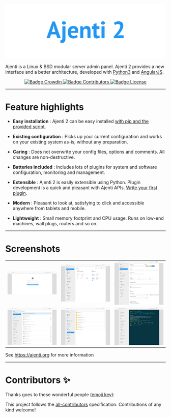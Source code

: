 [![Logo](docs/img/Logo.png)](https://ajenti.org/)

Ajenti is a Linux & BSD modular server admin panel. Ajenti 2 provides a new interface and a better architecture, developed with [Python3](https://www.python.org/) and [AngularJS](https://angularjs.org/).

<p align="center">
    <a href="https://crowdin.net/project/ajenti">
        <img src="https://badges.crowdin.net/ajenti/localized.svg" alt="Badge Crowdin" />
    </a>
    <a href="https://github.com/ajenti/ajenti/graphs/contributors">
        <img src="https://img.shields.io/github/contributors/ajenti/ajenti?label=Contributors" alt="Badge Contributors" />
    </a>
    <a href="https://raw.githubusercontent.com/ajenti/ajenti/master/LICENSE"> 
        <img src="https://img.shields.io/github/license/ajenti/ajenti?label=License" alt="Badge License" />
    </a>
</p>

----

# Feature highlights

* **Easy installation** : Ajenti 2 can be easy installed [with pip and the provided script](https://docs.ajenti.org/en/latest/man/install.html#installing).

* **Existing configuration** : Picks up your current configuration and works on your existing system as-is, without any preparation.

* **Caring** : Does not overwrite your config files, options and comments. All changes are non-destructive.

* **Batteries included** : Includes lots of plugins for system and software configuration, monitoring and management.

* **Extensible** : Ajenti 2 is easily extensible using Python. Plugin development is a quick and pleasant with Ajenti APIs. [Write your first plugin](https://docs.ajenti.org/en/latest/dev/intro.html#your-first-plugin).

* **Modern** : Pleasant to look at, satisfying to click and accessible anywhere from tablets and mobile.

* **Lightweight** : Small memory footprint and CPU usage. Runs on low-end machines, wall plugs, routers and so on.

----

# Screenshots

<table align="center">
    <tr>
        <td align="center">
            <a href="https://raw.githubusercontent.com/ajenti/ajenti/master/docs/img/rd-login.png">
                <img src="docs/img/rd-login.png" alt="Screenshot Ajenti Login" width="300px" />
            </a>
        </td>
        <td align="center">
            <a href="https://raw.githubusercontent.com/ajenti/ajenti/master/docs/img/rd-dashboard.png">
                <img src="docs/img/rd-dashboard.png" alt="Screenshot Ajenti Dashboard" width="300px" /> 
            </a>
        </td>
        <td align="center">
            <a href="https://raw.githubusercontent.com/ajenti/ajenti/master/docs/img/rd-settings.png"> 
                <img src="docs/img/rd-settings.png" alt="Screenshot Ajenti Settings" width="300px" />
            </a>
        </td>
    </tr>
    <tr>
        <td align="center">
            <a href="https://raw.githubusercontent.com/ajenti/ajenti/master/docs/img/rd-login.png"> 
                <img src="docs/img/rd-plugins.png" alt="Screenshot Ajenti Plugins" width="300px" /> 
            </a>
        </td>
        <td align="center">
            <a href="https://raw.githubusercontent.com/ajenti/ajenti/master/docs/img/rd-login.png"> 
                <img src="docs/img/rd-systemd.png" alt="Screenshot Ajenti Systemd" width="300px" />
            </a> 
        </td>
        <td align="center">
            <a href="https://raw.githubusercontent.com/ajenti/ajenti/master/docs/img/rd-login.png"> 
                <img src="docs/img/rd-terminal.png" alt="Screenshot Ajenti Terminal" width="300px" /> 
            </a>
        </td>
    </tr>
</table>

See https://ajenti.org for more information

----

# Contributors ✨

Thanks goes to these wonderful people ([emoji key](https://allcontributors.org/docs/en/emoji-key)):

<!-- ALL-CONTRIBUTORS-LIST:START - Do not remove or modify this section -->
<!-- prettier-ignore-start -->
<!-- markdownlint-disable -->
<!-- markdownlint-enable -->
<!-- prettier-ignore-end -->
<!-- ALL-CONTRIBUTORS-LIST:END -->

This project follows the [all-contributors](https://github.com/all-contributors/all-contributors) specification. Contributions of any kind welcome!